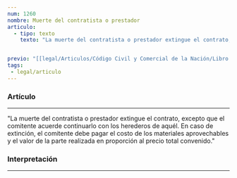 ```yaml
---
num: 1260
nombre: Muerte del contratista o prestador
articulo: 
  - tipo: texto
    texto: "La muerte del contratista o prestador extingue el contrato, excepto que el comitente acuerde continuarlo con los herederos de aquél. En caso de extinción, el comitente debe pagar el costo de los materiales aprovechables y el valor de la parte realizada en proporción al precio total convenido."


previo: "[[legal/Articulos/Código Civil y Comercial de la Nación/Libro Tercero/Título 4/Capítulo 6/Sección 1/Sección 1, Disposiciones comunes a las obras y a los servicios.md|Sección 1, Disposiciones comunes a las obras y a los servicios]]"
tags: 
 - legal/articulo
---
```

### Artículo
---
"La muerte del contratista o prestador extingue el contrato, excepto que el comitente acuerde continuarlo con los herederos de aquél. En caso de extinción, el comitente debe pagar el costo de los materiales aprovechables y el valor de la parte realizada en proporción al precio total convenido."

### Interpretación
---
